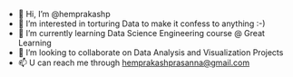 - 👋 Hi, I’m @hemprakashp
- 👀 I’m interested in torturing Data to make it confess to anything :-)
- 🌱 I’m currently learning Data Science Engineering course @ Great Learning
- 💞️ I’m looking to collaborate on Data Analysis and Visualization Projects
- 📫 U can reach me through hemprakashprasanna@gmail.com

<!---
hemprakashp/hemprakashp is a ✨ special ✨ repository because its `README.md` (this file) appears on your GitHub profile.
You can click the Preview link to take a look at your changes.
--->
